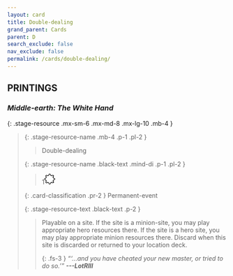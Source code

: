 ```yaml
---
layout: card
title: Double-dealing
grand_parent: Cards
parent: D
search_exclude: false
nav_exclude: false
permalink: /cards/double-dealing/
---
```


## PRINTINGS


### _Middle-earth: The White Hand_

{: .stage-resource .mx-sm-6 .mx-md-8 .mx-lg-10 .mb-4 }
> {: .stage-resource-name .mb-4 .p-1 .pl-2 }
> > <div class="card-mp"></div>
> > <div class="card-name">Double-dealing</div>
>
> {: .stage-resource-name .black-text .mind-di .p-1 .pl-2 }
> > 1![](/assets/images/stage-point.svg)
>
> {: .card-classification .pr-2 }
> Permanent-event
>
> {: .stage-resource-text .black-text .p-2 }
> > Playable on a site. If the site is a minion-site, you may play appropriate hero resources there. If the site is a hero site, you may play appropriate minion resources there. Discard when this site is discarded or returned to your location deck. 
> > 
> > {: .fs-3 } 
> > _“‘...and you have cheated your new master, or tried to do so.’”_ ***---&#65279;LotRIII*** 
> 
